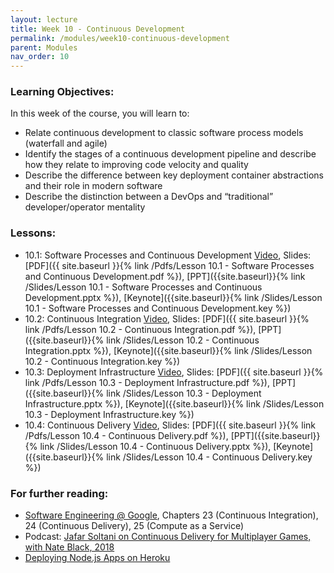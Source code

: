 ```yaml
---
layout: lecture
title: Week 10 - Continuous Development
permalink: /modules/week10-continuous-development
parent: Modules
nav_order: 10
---
```

### Learning Objectives:

In this week of the course, you will learn to:
* Relate continuous development to classic software process models (waterfall and agile)
* Identify the stages of a continuous development pipeline and describe how they relate to improving code velocity and quality 
* Describe the difference between key deployment container abstractions and their role in modern software
* Describe the distinction between a DevOps and “traditional” developer/operator mentality

### Lessons:

* 10.1: Software Processes and Continuous Development [Video](https://northeastern.instructure.com/courses/60188/modules/items/5636899), Slides: [PDF]({{ site.baseurl }}{% link /Pdfs/Lesson 10.1 - Software Processes and Continuous Development.pdf %}), [PPT]({{site.baseurl}}{% link /Slides/Lesson 10.1 - Software Processes and Continuous Development.pptx %}), [Keynote]({{site.baseurl}}{% link /Slides/Lesson 10.1 - Software Processes and Continuous Development.key %})
* 10.2: Continuous Integration [Video](https://northeastern.instructure.com/courses/60188/modules/items/5636903), Slides: [PDF]({{ site.baseurl }}{% link /Pdfs/Lesson 10.2 - Continuous Integration.pdf %}), [PPT]({{site.baseurl}}{% link /Slides/Lesson 10.2 - Continuous Integration.pptx %}), [Keynote]({{site.baseurl}}{% link /Slides/Lesson 10.2 - Continuous Integration.key %})
* 10.3: Deployment Infrastructure [Video](https://northeastern.instructure.com/courses/60188/modules/items/5636904), Slides: [PDF]({{ site.baseurl }}{% link /Pdfs/Lesson 10.3 - Deployment Infrastructure.pdf %}), [PPT]({{site.baseurl}}{% link /Slides/Lesson 10.3 - Deployment Infrastructure.pptx %}), [Keynote]({{site.baseurl}}{% link /Slides/Lesson 10.3 - Deployment Infrastructure.key %})
* 10.4: Continuous Delivery [Video](https://northeastern.instructure.com/courses/60188/modules/items/5636923), Slides: [PDF]({{ site.baseurl }}{% link /Pdfs/Lesson 10.4 - Continuous Delivery.pdf %}), [PPT]({{site.baseurl}}{% link /Slides/Lesson 10.4 - Continuous Delivery.pptx %}), [Keynote]({{site.baseurl}}{% link /Slides/Lesson 10.4 - Continuous Delivery.key %})

### For further reading:
* [Software Engineering @ Google](https://learning.oreilly.com/library/view/software-engineering-at/9781492082781/), Chapters 23 (Continuous Integration), 24 (Continuous Delivery), 25 (Compute as a Service)
* Podcast: [Jafar Soltani on Continuous Delivery for Multiplayer Games, with Nate Black, 2018](https://www.se-radio.net/2018/09/se-radio-episode-339-jafar-soltani-on-continuous-delivery-for-multiplayer-games/)
* [Deploying Node.js Apps on Heroku](https://devcenter.heroku.com/articles/deploying-nodejs)
